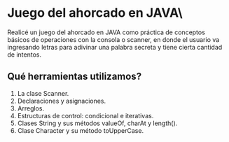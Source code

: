 # Juego del ahorcado en JAVA\

Realicé un juego del ahorcado en JAVA como práctica de conceptos básicos de operaciones con la consola o scanner, en donde el usuario va ingresando letras para adivinar una palabra secreta y tiene cierta cantidad de intentos. 

## Qué herramientas utilizamos?

 1. La clase Scanner.
 2. Declaraciones y asignaciones.
 3. Arreglos.
 4. Estructuras de control: condicional e iterativas.
 5. Clases String y sus métodos valueOf, charAt y length().
 6. Clase Character y su método toUpperCase.
